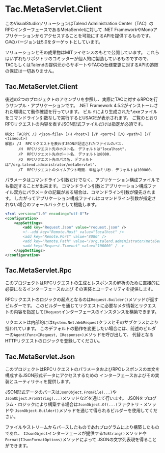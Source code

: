 # Tac.MetaServlet.Client

このVisualStudioソリューションはTalend Administration Center（TAC）のRPCインターフェースであるMetaServletに対して
.NET FrameworkやMonoアプリケーションからアクセスすることを可能にするAPIを提供するものです。
C#のバージョンは5.0をターゲットとしています。

ソリューションとその成果物はMITライセンスのもとで公開しています。
これらはいずれもリポジトリのコミッターが個人的に製造しているものですので、
TACもしくはTalendの提供元からサポートやTACの仕様変更に対するAPIの追随の保証は一切ありません。

## Tac.MetaServlet.Client

後述の2つのプロジェクトのアセンブリを参照し、実際にTACに対するRPCを行うサンプル・アプリケーションです。
.NET Framework 4.5.2がインストールされた環境にて動作確認を行っています。
ビルドにより生成された*.exeファイルをコマンドライン引数なしで実行するとUSAGEが表示されます。
ご覧のとおりRPCリクエストの内容を表すJSON形式ファイルだけは指定が必須です。

```
構文: TACRPC /J <json-file> [/H <host>] [/P <port>] [/Q <path>] [/T <timeout>]
解説: /J  RPCリクエストを表わすJSONが記述されたファイルのパス.
      /H  RPCリクエスト先のホスト名. デフォルトは"localhost".
      /P  RPCリクエスト先のポート名. デフォルトは8080.
      /Q  RPCリクエスト先のパス名. デフォルトは"/org.talend.administrator/metaServlet".
      /T  RPCリクエストのタイムアウト時間. 単位はミリ秒. デフォルトは100000.
```

パラメータはコマンドライン引数だけでなく、アプリケーション構成ファイルでも指定することが出来ます。
コマンドライン引数とアプリケーション構成ファイル双方にパラメータの記載がある場合は、コマンドライン引数が優先されます。
したがってアプリケーション構成ファイルはコマンドライン引数が指定されない場合のフォールバックとして機能します。

```xml
<?xml version="1.0" encoding="utf-8"?>
<configuration>
	<appSettings>
        <add key="Request.Json" value="request.json" />
        <!--add key="Remote.Host" value="localhost" />
        <add key="Remote.Port" value="8080" />
        <add key="Remote.Path" value="/org.talend.administrator/metaServlet" />
        <add key="Request.Timeout" value="100000" /-->
    </appSettings>
</configuration>
```

## Tac.MetaServlet.Rpc

このプロジェクトはRPCリクエストの生成とレスポンスの解析のために直接的に必要になるインターフェースおよび
その実装とユーティリティを提供します。

RPCリクエストのロジックの起点となるのは`Request.Builder()`メソッドが返すビルダーです。
このビルダーを通じてリクエストに必要なメタ情報とリクエストの内容を指定して`IRequest`インターフェースのインスタンスを構築できます。

リクエストは内部的には`System.Net.WebRequest`クラスとそのサブクラスにより担われています。
このデフォルトの動作を変更したい場合には、前述のビルダーの`Agent(Func<IRequest, IResponse>)`メソッドを呼び出して、
代替となるHTTPリクエストのロジックを登録してください。

## Tac.MetaServlet.Json

このプロジェクトはRPCリクエストのパラメータおよびRPCレスポンスの本文を構成するJSON形式データにアクセスするための
インターフェースおよびその実装とユーティリティを提供します。

JSON形式データのパースは`JsonObject.FromFile(...)`や`JsonObject.FromString(...)`メソッドなどを通じて行います。
JSONをプログラム・ロジックにより構築する場合は`JsonObject.Of(...)`ファクトリ・メソッドや
`JsonObject.Builder()`メソッドを通じて得られるビルダーを使用してください。

ファイルやストリームからパースしたものであれプログラムにより構築したものであれ、
`IJsonObject`インターフェースが提供する`ToString()`メソッドや`Format(IJsonFormatOptions)`メソッドによって
JSONの文字列表現を得ることができます。
